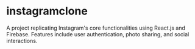 # instagramclone
A project replicating Instagram's core functionalities using React.js and Firebase. Features include user authentication, photo sharing, and social interactions.
